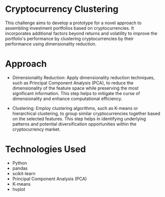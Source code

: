 # Cryptocurrency Clustering

This challenge aims to develop a prototype for a novel approach to assembling investment portfolios based on cryptocurrencies. It incorporates additional factors beyond returns and volatility to improve the portfolio's performance by clustering cryptocurrencies by their performance using dimensionality reduction.

# Approach

- Dimensionality Reduction: Apply dimensionality reduction techniques, such as Principal Component Analysis (PCA), to reduce the dimensionality of the feature space while preserving the most significant information. This step helps to mitigate the curse of dimensionality and enhance computational efficiency.

- Clustering: Employ clustering algorithms, such as K-means or hierarchical clustering, to group similar cryptocurrencies together based on the selected features. This step helps in identifying underlying patterns and potential diversification opportunities within the cryptocurrency market.

# Technologies Used

- Python
- pandas
- scikit-learn
- Principal Component Analysis (PCA)
- K-means
- hvplot
